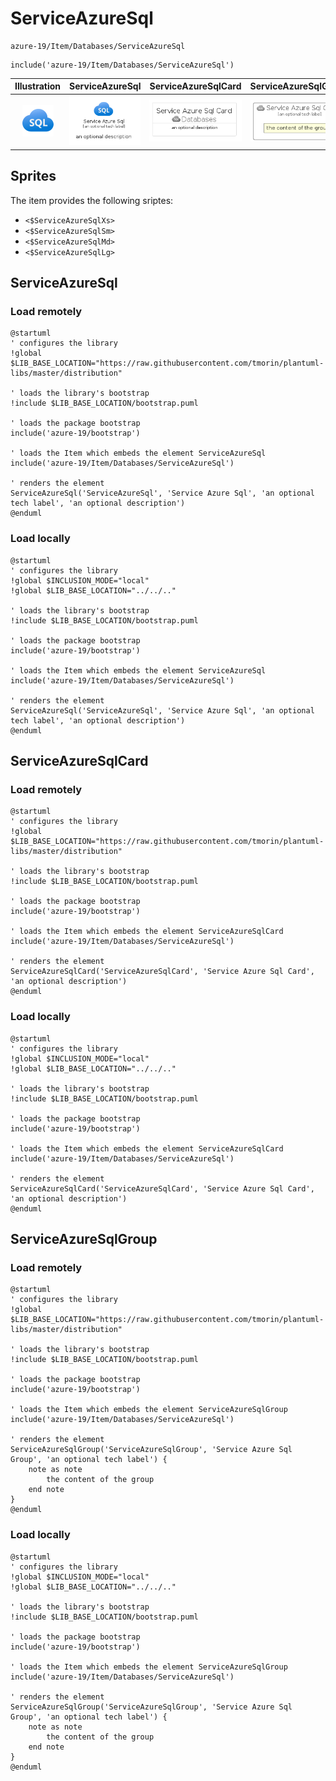 # ServiceAzureSql


```text
azure-19/Item/Databases/ServiceAzureSql
```

```text
include('azure-19/Item/Databases/ServiceAzureSql')
```



| Illustration | ServiceAzureSql | ServiceAzureSqlCard | ServiceAzureSqlGroup |
| :---: | :---: | :---: | :---: |
| ![illustration for Illustration](../../../azure-19/Item/Databases/ServiceAzureSql.png) | ![illustration for ServiceAzureSql](../../../azure-19/Item/Databases/ServiceAzureSql.Local.png) | ![illustration for ServiceAzureSqlCard](../../../azure-19/Item/Databases/ServiceAzureSqlCard.Local.png) | ![illustration for ServiceAzureSqlGroup](../../../azure-19/Item/Databases/ServiceAzureSqlGroup.Local.png) |



## Sprites
The item provides the following sriptes:

- `<$ServiceAzureSqlXs>`
- `<$ServiceAzureSqlSm>`
- `<$ServiceAzureSqlMd>`
- `<$ServiceAzureSqlLg>`





## ServiceAzureSql

### Load remotely
```plantuml
@startuml
' configures the library
!global $LIB_BASE_LOCATION="https://raw.githubusercontent.com/tmorin/plantuml-libs/master/distribution"

' loads the library's bootstrap
!include $LIB_BASE_LOCATION/bootstrap.puml

' loads the package bootstrap
include('azure-19/bootstrap')

' loads the Item which embeds the element ServiceAzureSql
include('azure-19/Item/Databases/ServiceAzureSql')

' renders the element
ServiceAzureSql('ServiceAzureSql', 'Service Azure Sql', 'an optional tech label', 'an optional description')
@enduml
```

### Load locally
```plantuml
@startuml
' configures the library
!global $INCLUSION_MODE="local"
!global $LIB_BASE_LOCATION="../../.."

' loads the library's bootstrap
!include $LIB_BASE_LOCATION/bootstrap.puml

' loads the package bootstrap
include('azure-19/bootstrap')

' loads the Item which embeds the element ServiceAzureSql
include('azure-19/Item/Databases/ServiceAzureSql')

' renders the element
ServiceAzureSql('ServiceAzureSql', 'Service Azure Sql', 'an optional tech label', 'an optional description')
@enduml
```

## ServiceAzureSqlCard

### Load remotely
```plantuml
@startuml
' configures the library
!global $LIB_BASE_LOCATION="https://raw.githubusercontent.com/tmorin/plantuml-libs/master/distribution"

' loads the library's bootstrap
!include $LIB_BASE_LOCATION/bootstrap.puml

' loads the package bootstrap
include('azure-19/bootstrap')

' loads the Item which embeds the element ServiceAzureSqlCard
include('azure-19/Item/Databases/ServiceAzureSql')

' renders the element
ServiceAzureSqlCard('ServiceAzureSqlCard', 'Service Azure Sql Card', 'an optional description')
@enduml
```

### Load locally
```plantuml
@startuml
' configures the library
!global $INCLUSION_MODE="local"
!global $LIB_BASE_LOCATION="../../.."

' loads the library's bootstrap
!include $LIB_BASE_LOCATION/bootstrap.puml

' loads the package bootstrap
include('azure-19/bootstrap')

' loads the Item which embeds the element ServiceAzureSqlCard
include('azure-19/Item/Databases/ServiceAzureSql')

' renders the element
ServiceAzureSqlCard('ServiceAzureSqlCard', 'Service Azure Sql Card', 'an optional description')
@enduml
```

## ServiceAzureSqlGroup

### Load remotely
```plantuml
@startuml
' configures the library
!global $LIB_BASE_LOCATION="https://raw.githubusercontent.com/tmorin/plantuml-libs/master/distribution"

' loads the library's bootstrap
!include $LIB_BASE_LOCATION/bootstrap.puml

' loads the package bootstrap
include('azure-19/bootstrap')

' loads the Item which embeds the element ServiceAzureSqlGroup
include('azure-19/Item/Databases/ServiceAzureSql')

' renders the element
ServiceAzureSqlGroup('ServiceAzureSqlGroup', 'Service Azure Sql Group', 'an optional tech label') {
    note as note
        the content of the group
    end note
}
@enduml
```

### Load locally
```plantuml
@startuml
' configures the library
!global $INCLUSION_MODE="local"
!global $LIB_BASE_LOCATION="../../.."

' loads the library's bootstrap
!include $LIB_BASE_LOCATION/bootstrap.puml

' loads the package bootstrap
include('azure-19/bootstrap')

' loads the Item which embeds the element ServiceAzureSqlGroup
include('azure-19/Item/Databases/ServiceAzureSql')

' renders the element
ServiceAzureSqlGroup('ServiceAzureSqlGroup', 'Service Azure Sql Group', 'an optional tech label') {
    note as note
        the content of the group
    end note
}
@enduml
```

